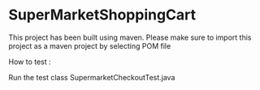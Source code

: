 # SuperMarketShoppingCart


This project has been built using maven. Please make sure to import this project as a maven project by selecting POM file


How to test :

Run the test class SupermarketCheckoutTest.java

